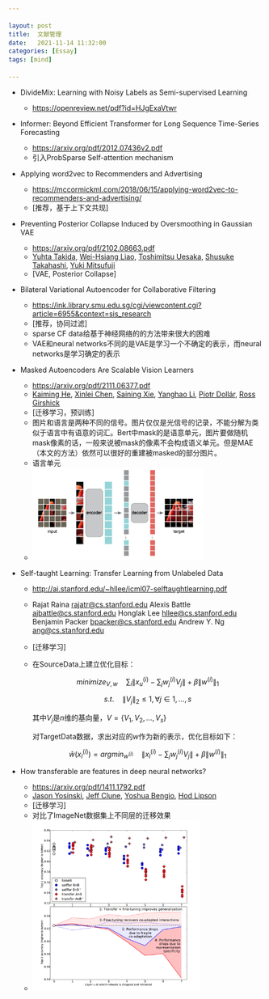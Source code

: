 ```yaml
---

layout: post
title:  文献管理
date:   2021-11-14 11:32:00
categories: [Essay]
tags: [mind]

---
```

* DivideMix: Learning with Noisy Labels as Semi-supervised Learning
  * https://openreview.net/pdf?id=HJgExaVtwr

* Informer: Beyond Efficient Transformer for Long Sequence Time-Series Forecasting

  *  https://arxiv.org/pdf/2012.07436v2.pdf
  *  引入ProbSparse Self-attention mechanism
  
* Applying word2vec to Recommenders and Advertising
  
  * https://mccormickml.com/2018/06/15/applying-word2vec-to-recommenders-and-advertising/
  * [推荐，基于上下文共现]
  
* Preventing Posterior Collapse Induced by Oversmoothing in Gaussian VAE
  
  * https://arxiv.org/pdf/2102.08663.pdf
  * [Yuhta Takida](https://arxiv.org/search/cs?searchtype=author&query=Takida%2C+Y), [Wei-Hsiang Liao](https://arxiv.org/search/cs?searchtype=author&query=Liao%2C+W), [Toshimitsu Uesaka](https://arxiv.org/search/cs?searchtype=author&query=Uesaka%2C+T), [Shusuke Takahashi](https://arxiv.org/search/cs?searchtype=author&query=Takahashi%2C+S), [Yuki Mitsufuji](https://arxiv.org/search/cs?searchtype=author&query=Mitsufuji%2C+Y)
  * [VAE, Posterior Collapse]
  
* Bilateral Variational Autoencoder for Collaborative Filtering
  
  * https://ink.library.smu.edu.sg/cgi/viewcontent.cgi?article=6955&context=sis_research
  * [推荐，协同过滤]
  * sparse CF data给基于神经网络的的方法带来很大的困难
  * VAE和neural networks不同的是VAE是学习一个不确定的表示，而neural networks是学习确定的表示
  
* Masked Autoencoders Are Scalable Vision Learners 
  
  * https://arxiv.org/pdf/2111.06377.pdf
  * [Kaiming He](https://arxiv.org/search/cs?searchtype=author&query=He%2C+K), [Xinlei Chen](https://arxiv.org/search/cs?searchtype=author&query=Chen%2C+X), [Saining Xie](https://arxiv.org/search/cs?searchtype=author&query=Xie%2C+S), [Yanghao Li](https://arxiv.org/search/cs?searchtype=author&query=Li%2C+Y), [Piotr Dollár](https://arxiv.org/search/cs?searchtype=author&query=Dollár%2C+P), [Ross Girshick](https://arxiv.org/search/cs?searchtype=author&query=Girshick%2C+R)
  * [迁移学习，预训练]
  * 图片和语言是两种不同的信号。图片仅仅是光信号的记录，不能分解为类似于语言中有语意的词汇。Bert中mask的是语意单元，图片要做随机mask像素的话，一般来说被mask的像素不会构成语义单元。但是MAE（本文的方法）依然可以很好的重建被masked的部分图片。
  * 语言单元
  * <img src="/mark/assets/images/2021-11-14-literature/image-20211118141001551.png" alt="image-20211118141001551" style="zoom: 33%;" />
  
* Self-taught Learning: Transfer Learning from Unlabeled Data

  * http://ai.stanford.edu/~hllee/icml07-selftaughtlearning.pdf

  * Rajat Raina rajatr@cs.stanford.edu Alexis Battle ajbattle@cs.stanford.edu Honglak Lee hllee@cs.stanford.edu Benjamin Packer bpacker@cs.stanford.edu Andrew Y. Ng ang@cs.stanford.edu

  * [迁移学习]

  * 在SourceData上建立优化目标：

    $$
    minimize_{V,w} \quad \sum_{i}\left \|x^{(i)}_{u} - \sum_{j}w^{(i)}_{j}V_{j} \right \| + \beta\left \|w^{(i)} \right \|_{1}
    $$

    $$
    s.t. \quad \left \|V_{j} \right \|_2 \leq  1, \forall j \in 1,\dots,s
    $$

    其中$V_{j}$是$n$维的基向量，$V=\{V_{1}, V_{2},\dots,V_{s}\}$

    

    对TargetData数据，求出对应的$w$作为新的表示，优化目标如下：

    $$
    \hat{w}(x^{(i)}_{l}) = argmin_{w^{(i)}} \quad \left \|x^{(i)}_{l} - \sum_{j}w^{(i)}_{j}V_{j} \right \| + \beta\left \|w^{(i)} \right \|_{1}
    $$

* How transferable are features in deep neural networks?
  * https://arxiv.org/pdf/1411.1792.pdf
  * [Jason Yosinski](https://arxiv.org/search/cs?searchtype=author&query=Yosinski%2C+J), [Jeff Clune](https://arxiv.org/search/cs?searchtype=author&query=Clune%2C+J), [Yoshua Bengio](https://arxiv.org/search/cs?searchtype=author&query=Bengio%2C+Y), [Hod Lipson](https://arxiv.org/search/cs?searchtype=author&query=Lipson%2C+H)
  * [迁移学习]
  * 对比了ImageNet数据集上不同层的迁移效果
  * <img src="/mark/assets/images/2021-11-14-literature/image-20211115163606742.png" alt="image-20211115163606742" style="zoom:33%;" />

